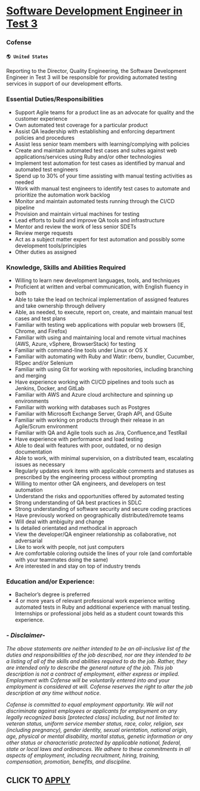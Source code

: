 # [Software Development Engineer in Test 3](https://www.remotewlb.com/apply/software-development-engineer-in-test-3-35985)  
### Cofense  
#### `🌎 United States`  

Reporting to the Director, Quality Engineering, the Software Development Engineer in Test 3 will be responsible for providing automated testing services in support of our development efforts.

### Essential Duties/Responsibilities

  * Support Agile teams for a product line as an advocate for quality and the customer experience
  * Own automated test coverage for a particular product
  * Assist QA leadership with establishing and enforcing department policies and procedures
  * Assist less senior team members with learning/complying with policies
  * Create and maintain automated test cases and suites against web applications/services using Ruby and/or other technologies
  * Implement test automation for test cases as identified by manual and automated test engineers
  * Spend up to 30% of your time assisting with manual testing activities as needed
  * Work with manual test engineers to identify test cases to automate and prioritize the automation work backlog
  * Monitor and maintain automated tests running through the CI/CD pipeline
  * Provision and maintain virtual machines for testing
  * Lead efforts to build and improve QA tools and infrastructure
  * Mentor and review the work of less senior SDETs
  * Review merge requests
  * Act as a subject matter expert for test automation and possibly some development tools/principles
  * Other duties as assigned

### Knowledge, Skills and Abilities Required

  * Willing to learn new development languages, tools, and techniques
  * Proficient at written and verbal communication, with English fluency in both
  * Able to take the lead on technical implementation of assigned features and take ownership through delivery 
  * Able, as needed, to execute, report on, create, and maintain manual test cases and test plans
  * Familiar with testing web applications with popular web browsers (IE, Chrome, and Firefox)
  * Familiar with using and maintaining local and remote virtual machines (AWS, Azure, vSphere, BrowserStack) for testing
  * Familiar with command-line tools under Linux or OS X
  * Familiar with automating with Ruby and Watir: rbenv, bundler, Cucumber, RSpec and/or Selenium
  * Familiar with using Git for working with repositories, including branching and merging
  * Have experience working with CI/CD pipelines and tools such as Jenkins, Docker, and GitLab
  * Familiar with AWS and Azure cloud architecture and spinning up environments
  * Familiar with working with databases such as Postgres
  * Familiar with Microsoft Exchange Server, Graph API, and GSuite
  * Familiar with working on products through their release in an Agile/Scrum environment
  * Familiar with QA and Agile tools such as Jira, Confluence,and TestRail
  * Have experience with performance and load testing
  * Able to deal with features with poor, outdated, or no design documentation
  * Able to work, with minimal supervision, on a distributed team, escalating issues as necessary
  * Regularly updates work items with applicable comments and statuses as prescribed by the engineering process without prompting 
  * Willing to mentor other QA engineers, and developers on test automation
  * Understand the risks and opportunities offered by automated testing
  * Strong understanding of QA best practices in SDLC
  * Strong understanding of software security and secure coding practices 
  * Have previously worked on geographically distributed/remote teams
  * Will deal with ambiguity and change
  * Is detailed orientated and methodical in approach
  * View the developer/QA engineer relationship as collaborative, not adversarial
  * Like to work with people, not just computers
  * Are comfortable coloring outside the lines of your role (and comfortable with your teammates doing the same)
  * Are interested in and stay on top of industry trends

### Education and/or Experience:

  * Bachelor’s degree is preferred
  * 4 or more years of relevant professional work experience writing automated tests in Ruby and additional experience with manual testing. Internships or professional jobs held as a student count towards this experience.

### _\- Disclaimer-_

 _The above statements are neither intended to be an all-inclusive list of the duties and responsibilities of the job described, nor are they intended to be a listing of all of the skills and abilities required to do the job. Rather, they are intended only to describe the general nature of the job. This job description is not a contract of employment, either express or implied. Employment with Cofense will be voluntarily entered into and your employment is considered at will. Cofense reserves the right to alter the job description at any time without notice_.

 _Cofense is committed to equal employment opportunity. We will not discriminate against employees or applicants for employment on any legally recognized basis [protected class] including, but not limited to: veteran status, uniform service member status, race, color, religion, sex (including pregnancy), gender identity, sexual orientation, national origin, age, physical or mental disability, marital status, genetic information or any other status or characteristic protected by applicable national, federal, state or local laws and ordinances. We adhere to these commitments in all aspects of employment, including recruitment, hiring, training, compensation, promotion, benefits, and discipline._

  
## CLICK TO [APPLY](https://www.remotewlb.com/apply/software-development-engineer-in-test-3-35985)

